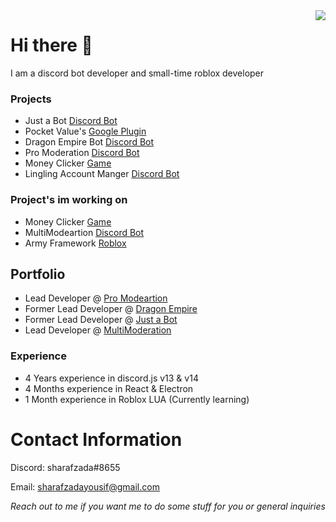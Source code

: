 <a href="https://www.youtube.com/watch?v=dQw4w9WgXcQ">
<img align="right" src="https://github-readme-stats.vercel.app/api/top-langs/?username=sharaalt" />
</a>


# Hi there 👋
I am a discord bot developer and small-time roblox developer

### Projects
* Just a Bot [Discord Bot](https://discord.com/api/oauth2/authorize?client_id=991094157378461697&permissions=8&scope=bot%20applications.commands)
* Pocket Value's [Google Plugin](https://github.com/sharaalt/Pocket-Values)
* Dragon Empire Bot [Discord Bot](https://discord.com/api/oauth2/authorize?client_id=1085392147383078912&permissions=8&scope=applications.commands%20bot)
* Pro Moderation [Discord Bot](https://discord.com/api/oauth2/authorize?client_id=1100594830511448094&permissions=1514781698263&scope=bot%20applications.commands)
* Money Clicker [Game](https://store.steampowered.com/app/1934220)
* Lingling Account Manger [Discord Bot](https://discord.com/api/oauth2/authorize?client_id=1036561379903160331&permissions=139599300672&scope=bot%20applications.commands)

### Project's im working on
* Money Clicker [Game](https://store.steampowered.com/app/1934220)
* MultiModeartion [Discord Bot](https://google.com)
* Army Framework [Roblox](https://www.roblox.com)

## Portfolio
* Lead Developer @ [Pro Modeartion](https://discord.com/api/oauth2/authorize?)
* Former Lead Developer @ [Dragon Empire](https://discord.com/api/oauth2/authorize?client_id=1085392147383078912&permissions=8&scope=applications.commands%20bot)
* Former Lead Developer @ [Just a Bot](https://discord.com/api/oauth2/authorize?client_id=991094157378461697&permissions=8&scope=bot%20applications.commands)
* Lead Developer @ [MultiModeration](https://www.google.com)

### Experience
* 4 Years experience in discord.js v13 & v14
* 4 Months experience in React & Electron
* 1 Month experience in Roblox LUA (Currently learning)

# Contact Information
Discord: sharafzada#8655

Email: sharafzadayousif@gmail.com

*Reach out to me if you want me to do some stuff for you or general inquiries*
